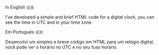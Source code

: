 In English 🇬🇧

I've developed a simple and brief HTML code for a digital clock, you can see the time in UTC and in your time zone.

Em Português 🇧🇷

Desenvolvi um simples e breve código em HTML para um relógio digital, você pode ver o horário no UTC e no seu fuso horário.
